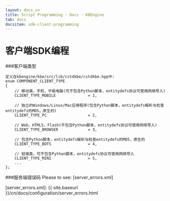 ```yaml
---
layout: docs_cn
title: Script Programming · Docs · KBEngine
tab: docs
docsitem: sdk-client-programming
---
```


客户端SDK编程
====================

###客户端类型

	定义在kbengine/kbe/src/lib/cstdkbe/cstdkbe.hpp中:
	enum COMPONENT_CLIENT_TYPE
	{
		// 移动类，手机，平板电脑(可不包含Python脚本，entitydefs协议可使用网络导入)
		CLIENT_TYPE_MOBILE				= 1,

		// 独立的Windows/Linux/Mac应用程序(包含Python脚本，entitydefs解析与检查entitydefs的MD5，原生的)
		CLIENT_TYPE_PC					= 2,
		
		// Web，HTML5，Flash(不包含Python脚本，entitydefs协议可使用网络导入)
		CLIENT_TYPE_BROWSER				= 3,

		// 包含Python脚本，entitydefs解析与检查entitydefs的MD5，原生的
		CLIENT_TYPE_BOTS				= 4,

		// 轻端类，可不包含Python脚本，entitydefs协议可使用网络导入
		CLIENT_TYPE_MINI				= 5,
		...
	};



###服务端错误码
Please to see: [server_errors.xml]



[server_errors.xml]: {{ site.baseurl }}/cn/docs/configuration/server_errors.html
